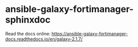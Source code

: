 # ansible-galaxy-fortimanager-sphinxdoc

Read the docs online: https://ansible-galaxy-fortimanager-docs.readthedocs.io/en/galaxy-2.1.7/
